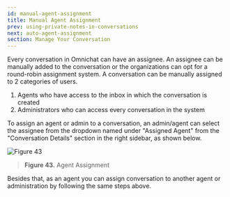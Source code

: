 ```yaml
---
id: manual-agent-assignment
title: Manual Agent Assignment
prev: using-private-notes-in-conversations
next: auto-agent-assignment
section: Manage Your Conversation
---
```


Every conversation in Omnichat can have an assignee. An assignee can be manually added to the conversation or the organizations can opt for a round-robin assignment system. A conversation can be manually assigned to 2 categories of users.

1. Agents who have access to the inbox in which the conversation is created
2. Administrators who can access every conversation in the system

To assign an agent or admin to a conversation, an admin/agent can select the assignee from the dropdown named under "Assigned Agent" from the "Conversation Details" section in the right sidebar, as shown below.

![Figure 43](/assets/images/products/kata-omnichat/image43.webp)

> **Figure 43.** Agent Assignment

Besides that, as an agent you can assign conversation to another agent or administration by following the same steps above.
